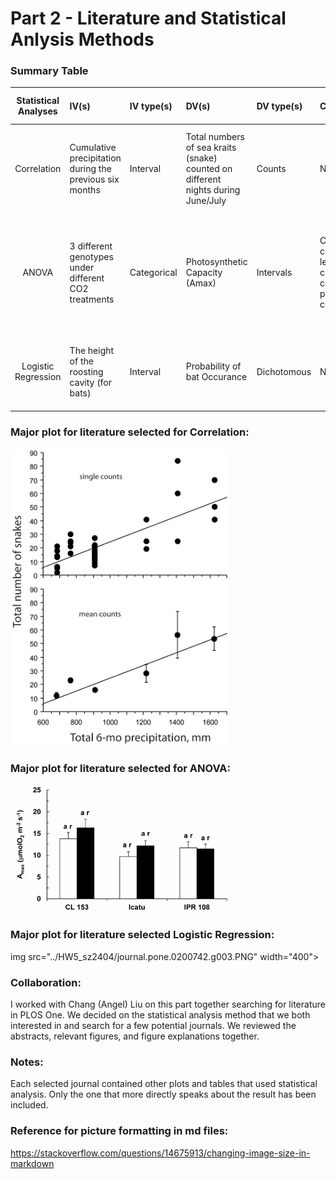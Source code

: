 # Part 2 - Literature and Statistical Anlysis Methods

### Summary Table

|**Statistical Analyses**	|  **IV(s)**  |  **IV type(s)** |  **DV(s)**  |  **DV type(s)**  |  **Control Var** | **Control Var type**  | **Question to be answered** | **_H0_** | **Alpha** | **link to paper**| 
|:----------:|:----------|:------------|:-------------|:-------------|:------------|:------------- |:------------------|:----:|:-------:|:-------|
Correlation| Cumulative precipitation during the previous six months | Interval | Total numbers of sea kraits (snake) counted on different nights during June/July| Counts | N.A | N.A | 	Does the number of sea kraits within the research area correlates with precipitation level  | Number of snakes found during high precipitation  <= Number of snakes found during low precipitation | 0.001 | [Abundance of Sea Kraits Correlates with Precipitation](https://journals.plos.org/plosone/article?id=10.1371/journal.pone.0028556) | 
ANOVA	| 3 different genotypes under different CO2 treatments | Categorical | Photosynthetic Capacity (Amax)| Intervals | CO2 concentration level (or this can be considered part of IV characteristics) | Interval | 	Does Long-Term Enhanced CO2 level affect the photosynthetic performance of Coffea spp.   |  Photosynthesis performance with low concentration CO2 treatment  <= Photosynthesis performance with high concentration CO2 treatment | 0.05 | [Sustained Photosynthetic Performance of Coffea spp. under Long-Term Enhanced [CO2]](https://journals.plos.org/plosone/article?id=10.1371/journal.pone.0082712) | 
Logistic Regression	| The height of the roosting cavity (for bats) | Interval | Probability of bat Occurance | Dichotomous | N.A | N.A | 	Does the height of roosting cavity have impacts on bat occurance  |  Bat occurance at higher roosting cavity height  <= Bat occurance at lower roosting cavity height | 0.05 | [Why sampling ratio matters: Logistic regression and studies of habitat use](https://journals.plos.org/plosone/article?id=10.1371/journal.pone.0200742) | 
### Major plot for literature selected for Correlation: 

<img src="../HW5_sz2404/journal.pone.0028556.g001.png" width="350">

### Major plot for literature selected for ANOVA:
<img src="../HW5_sz2404/journal.pone.0082712.g002.png" width="350">

### Major plot for literature selected Logistic Regression:

img src="../HW5_sz2404/journal.pone.0200742.g003.PNG" width="400">

### Collaboration:
I worked with Chang (Angel) Liu on this part together searching for literature in PLOS One. We decided on the statistical analysis method that we both interested in and search for a few potential journals. We reviewed the abstracts, relevant figures, and figure explanations together. 

### Notes:
Each selected journal contained other plots and tables that used statistical analysis. Only the one that more directly speaks about the result has been included. 

### Reference for picture formatting in md files:
https://stackoverflow.com/questions/14675913/changing-image-size-in-markdown


